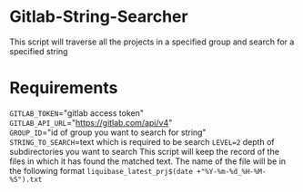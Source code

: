 # Gitlab-String-Searcher
This script will traverse all the projects in a specified group and search for a specified string
# **Requirements**
`GITLAB_TOKEN`="gitlab access token" \
`GITLAB_API_URL`="https://gitlab.com/api/v4" \
`GROUP_ID`="id of group you want to search for string" \
`STRING_TO_SEARCH`=text which is required to be search
`LEVEL=2` depth of subdirectories you want to search
This script will keep the record of the files in which it has found the matched text. The name of the file will be in the following format
`liquibase_latest_prj$(date +"%Y-%m-%d_%H-%M-%S").txt`
